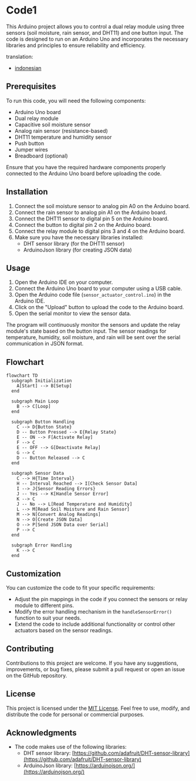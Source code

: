 # Code1

This Arduino project allows you to control a dual relay module using three sensors (soil moisture, rain sensor, and DHT11) and one button input. The code is designed to run on an Arduino Uno and incorporates the necessary libraries and principles to ensure reliability and efficiency.

translation:
- [indonesian](https://github.com/1999AZZAR/Smart-Irrigation-System/blob/master/code/advance/code1/readme_id.md)

## Prerequisites

To run this code, you will need the following components:

- Arduino Uno board
- Dual relay module
- Capacitive soil moisture sensor
- Analog rain sensor (resistance-based)
- DHT11 temperature and humidity sensor
- Push button
- Jumper wires
- Breadboard (optional)

Ensure that you have the required hardware components properly connected to the Arduino Uno board before uploading the code.

## Installation

1. Connect the soil moisture sensor to analog pin A0 on the Arduino board.
2. Connect the rain sensor to analog pin A1 on the Arduino board.
3. Connect the DHT11 sensor to digital pin 5 on the Arduino board.
4. Connect the button to digital pin 2 on the Arduino board.
5. Connect the relay module to digital pins 3 and 4 on the Arduino board.
6. Make sure you have the necessary libraries installed:
   - DHT sensor library (for the DHT11 sensor)
   - ArduinoJson library (for creating JSON data)

## Usage

1. Open the Arduino IDE on your computer.
2. Connect the Arduino Uno board to your computer using a USB cable.
3. Open the Arduino code file (`sensor_actuator_control.ino`) in the Arduino IDE.
4. Click on the "Upload" button to upload the code to the Arduino board.
5. Open the serial monitor to view the sensor data.

The program will continuously monitor the sensors and update the relay module's state based on the button input. The sensor readings for temperature, humidity, soil moisture, and rain will be sent over the serial communication in JSON format.

## Flowchart

```mermaid
flowchart TD
  subgraph Initialization
    A[Start] --> B[Setup]
  end
  
  subgraph Main Loop
    B --> C[Loop]
  end
  
  subgraph Button Handling
    C --> D{Button State}
    D -- Button Pressed --> E{Relay State}
    E -- ON --> F[Activate Relay]
    F --> C
    E -- OFF --> G[Deactivate Relay]
    G --> C
    D -- Button Released --> C
  end
  
  subgraph Sensor Data
    C --> H{Time Interval}
    H -- Interval Reached --> I[Check Sensor Data]
    I --> J{Sensor Reading Errors}
    J -- Yes --> K[Handle Sensor Error]
    K --> C
    J -- No --> L[Read Temperature and Humidity]
    L --> M[Read Soil Moisture and Rain Sensor]
    M --> N[Convert Analog Readings]
    N --> O[Create JSON Data]
    O --> P[Send JSON Data over Serial]
    P --> C
  end
  
  subgraph Error Handling
    K --> C
  end
```

## Customization

You can customize the code to fit your specific requirements:

- Adjust the pin mappings in the code if you connect the sensors or relay module to different pins.
- Modify the error handling mechanism in the `handleSensorError()` function to suit your needs.
- Extend the code to include additional functionality or control other actuators based on the sensor readings.

## Contributing

Contributions to this project are welcome. If you have any suggestions, improvements, or bug fixes, please submit a pull request or open an issue on the GitHub repository.

## License

This project is licensed under the [MIT License](LICENSE). Feel free to use, modify, and distribute the code for personal or commercial purposes.

## Acknowledgments

- The code makes use of the following libraries:
  - DHT sensor library: [https://github.com/adafruit/DHT-sensor-library](https://github.com/adafruit/DHT-sensor-library)
  - ArduinoJson library: [https://arduinojson.org/](https://arduinojson.org/)
